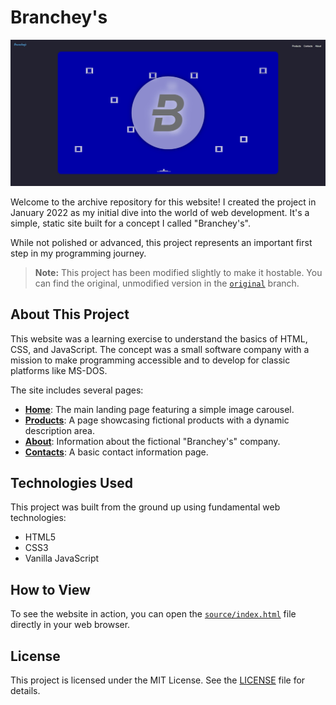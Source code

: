 # Branchey's

![Branchey's Home](readme/banner.png)

Welcome to the archive repository for this website! I created the project in January 2022 as my initial dive into the world of web development. It's a simple, static site built for a concept I called "Branchey's".

While not polished or advanced, this project represents an important first step in my programming journey.

> **Note:** This project has been modified slightly to make it hostable. You can find the original, unmodified version in the [`original`](https://github.com/branislavjuhaas/brancheys/tree/original) branch.

## About This Project

This website was a learning exercise to understand the basics of HTML, CSS, and JavaScript. The concept was a small software company with a mission to make programming accessible and to develop for classic platforms like MS-DOS.

The site includes several pages:

- **[Home](source/index.html)**: The main landing page featuring a simple image carousel.
- **[Products](source/subpages/products.html)**: A page showcasing fictional products with a dynamic description area.
- **[About](source/subpages/about.html)**: Information about the fictional "Branchey's" company.
- **[Contacts](source/subpages/contacts.html)**: A basic contact information page.

## Technologies Used

This project was built from the ground up using fundamental web technologies:

- HTML5
- CSS3
- Vanilla JavaScript

## How to View

To see the website in action, you can open the [`source/index.html`](source/index.html) file directly in your web browser.

## License

This project is licensed under the MIT License. See the [LICENSE](LICENSE) file for details.
